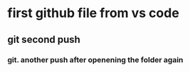 # first github file from vs code
## git second push
### git. another push after openening the folder again 

